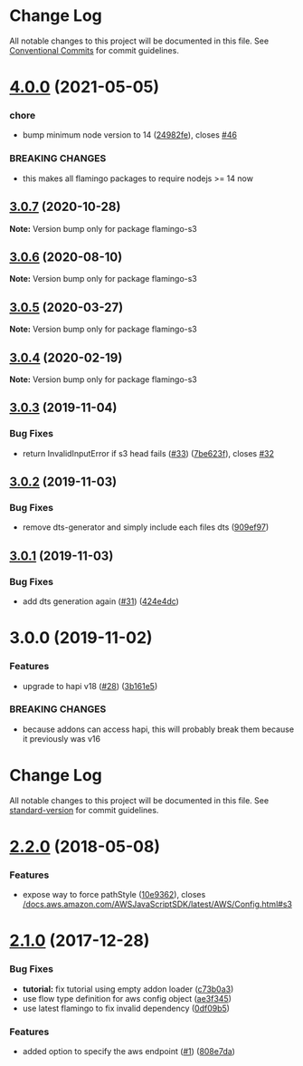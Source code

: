 # Change Log

All notable changes to this project will be documented in this file.
See [Conventional Commits](https://conventionalcommits.org) for commit guidelines.

# [4.0.0](https://github.com/piobyte/flamingo-s3/compare/flamingo-s3@3.0.7...flamingo-s3@4.0.0) (2021-05-05)


### chore

* bump minimum node version to 14 ([24982fe](https://github.com/piobyte/flamingo-s3/commit/24982fe6afd02c6005ba2361d734f098fbd01f1b)), closes [#46](https://github.com/piobyte/flamingo-s3/issues/46)


### BREAKING CHANGES

* this makes all flamingo packages to require nodejs >= 14 now





## [3.0.7](https://github.com/piobyte/flamingo-s3/compare/flamingo-s3@3.0.6...flamingo-s3@3.0.7) (2020-10-28)

**Note:** Version bump only for package flamingo-s3





## [3.0.6](https://github.com/piobyte/flamingo-s3/compare/flamingo-s3@3.0.5...flamingo-s3@3.0.6) (2020-08-10)

**Note:** Version bump only for package flamingo-s3





## [3.0.5](https://github.com/piobyte/flamingo-s3/compare/flamingo-s3@3.0.4...flamingo-s3@3.0.5) (2020-03-27)

**Note:** Version bump only for package flamingo-s3





## [3.0.4](https://github.com/piobyte/flamingo-s3/compare/flamingo-s3@3.0.3...flamingo-s3@3.0.4) (2020-02-19)

**Note:** Version bump only for package flamingo-s3





## [3.0.3](https://github.com/piobyte/flamingo-s3/compare/flamingo-s3@3.0.2...flamingo-s3@3.0.3) (2019-11-04)


### Bug Fixes

* return InvalidInputError if s3 head fails ([#33](https://github.com/piobyte/flamingo-s3/issues/33)) ([7be623f](https://github.com/piobyte/flamingo-s3/commit/7be623f)), closes [#32](https://github.com/piobyte/flamingo-s3/issues/32)





## [3.0.2](https://github.com/piobyte/flamingo-s3/compare/flamingo-s3@3.0.1...flamingo-s3@3.0.2) (2019-11-03)


### Bug Fixes

* remove dts-generator and simply include each files dts ([909ef97](https://github.com/piobyte/flamingo-s3/commit/909ef97))





## [3.0.1](https://github.com/piobyte/flamingo-s3/compare/flamingo-s3@3.0.0...flamingo-s3@3.0.1) (2019-11-03)


### Bug Fixes

* add dts generation again ([#31](https://github.com/piobyte/flamingo-s3/issues/31)) ([424e4dc](https://github.com/piobyte/flamingo-s3/commit/424e4dc))





# 3.0.0 (2019-11-02)


### Features

* upgrade to hapi v18 ([#28](https://github.com/piobyte/flamingo-s3/issues/28)) ([3b161e5](https://github.com/piobyte/flamingo-s3/commit/3b161e5))


### BREAKING CHANGES

* because addons can access hapi, this will probably
break them because it previously was v16





# Change Log

All notable changes to this project will be documented in this file. See [standard-version](https://github.com/conventional-changelog/standard-version) for commit guidelines.

<a name="2.2.0"></a>
# [2.2.0](https://github.com/piobyte/flamingo-s3/compare/v2.1.0...v2.2.0) (2018-05-08)


### Features

* expose way to force pathStyle ([10e9362](https://github.com/piobyte/flamingo-s3/commit/10e9362)), closes [/docs.aws.amazon.com/AWSJavaScriptSDK/latest/AWS/Config.html#s3](https://github.com//docs.aws.amazon.com/AWSJavaScriptSDK/latest/AWS/Config.html/issues/s3)



<a name="2.1.0"></a>
# [2.1.0](https://github.com/piobyte/flamingo-s3/compare/v2.0.1...v2.1.0) (2017-12-28)


### Bug Fixes

* **tutorial:** fix tutorial using empty addon loader ([c73b0a3](https://github.com/piobyte/flamingo-s3/commit/c73b0a3))
* use flow type definition for aws config object ([ae3f345](https://github.com/piobyte/flamingo-s3/commit/ae3f345))
* use latest flamingo to fix invalid dependency ([0df09b5](https://github.com/piobyte/flamingo-s3/commit/0df09b5))


### Features

* added option to specify the aws endpoint ([#1](https://github.com/piobyte/flamingo-s3/issues/1)) ([808e7da](https://github.com/piobyte/flamingo-s3/commit/808e7da))
